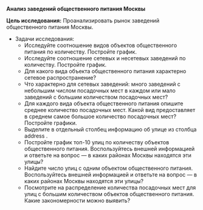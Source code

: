 **Анализ заведений общественного питания Москвы**

**Цель исследования:** Проанализировать рынок заведений общественного питания Москвы. 
- Задачи исследования: 
  - Исследуйте соотношение видов объектов общественного питания по количеству. Постройте график.
  - Исследуйте соотношение сетевых и несетевых заведений по количеству. Постройте график.
  - Для какого вида объекта общественного питания характерно сетевое распространение?
  - Что характерно для сетевых заведений: много заведений с небольшим числом посадочных мест в каждом или мало заведений с большим количеством посадочных мест?
  - Для каждого вида объекта общественного питания опишите среднее количество посадочных мест. Какой вид предоставляет в среднем самое большое количество посадочных мест? Постройте графики.
  - Выделите в отдельный столбец информацию об улице из столбца address .
  - Постройте график топ-10 улиц по количеству объектов общественного питания. Воспользуйтесь внешней информацией и ответьте на вопрос — в каких районах Москвы находятся эти улицы?
  - Найдите число улиц с одним объектом общественного питания. Воспользуйтесь внешней информацией и ответьте на вопрос — в каких районах Москвы находятся эти улицы?
  - Посмотрите на распределение количества посадочных мест для улиц с большим количеством объектов общественного питания. Какие закономерности можно выявить?

